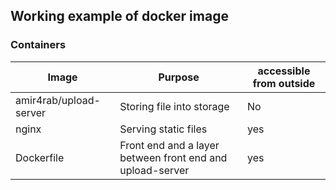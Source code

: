 ## Working example of docker image

### Containers
| Image                  | Purpose                                                    | accessible from outside |
|------------------------|------------------------------------------------------------|-------------------------|
| amir4rab/upload-server | Storing file into storage                                  | No                      |
| nginx                  | Serving static files                                       | yes                     |
| Dockerfile             | Front end and a layer between front end and upload-server  | yes                     |
